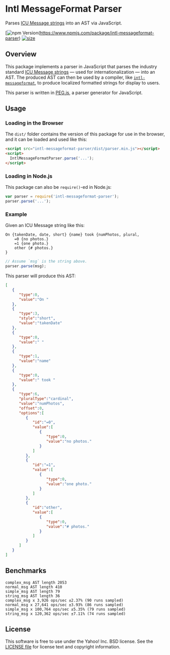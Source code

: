 # Intl MessageFormat Parser

Parses [ICU Message strings][icu] into an AST via JavaScript.

[![npm Version](https://badgen.net/npm/v/intl-messageformat-parser)(https://www.npmjs.com/package/intl-messageformat-parser)
[![size](https://badgen.net/bundlephobia/minzip/intl-messageformat-parser)](https://bundlephobia.com/result?p=intl-messageformat-parser)

## Overview

This package implements a parser in JavaScript that parses the industry standard [ICU Message strings][icu] — used for internationalization — into an AST. The produced AST can then be used by a compiler, like [`intl-messageformat`][intl-mf], to produce localized formatted strings for display to users.

This parser is written in [PEG.js][], a parser generator for JavaScript.

## Usage

### Loading in the Browser

The `dist/` folder contains the version of this package for use in the browser, and it can be loaded and used like this:

```html
<script src="intl-messageformat-parser/dist/parser.min.js"></script>
<script>
  IntlMessageFormatParser.parse('...');
</script>
```

### Loading in Node.js

This package can also be `require()`-ed in Node.js:

```js
var parser = require('intl-messageformat-parser');
parser.parse('...');
```

### Example

Given an ICU Message string like this:

```
On {takenDate, date, short} {name} took {numPhotos, plural,
    =0 {no photos.}
    =1 {one photo.}
    other {# photos.}
}
```

```js
// Assume `msg` is the string above.
parser.parse(msg);
```

This parser will produce this AST:

```json
[
   {
      "type":0,
      "value":"On "
   },
   {
      "type":3,
      "style":"short",
      "value":"takenDate"
   },
   {
      "type":0,
      "value":" "
   },
   {
      "type":1,
      "value":"name"
   },
   {
      "type":0,
      "value":" took "
   },
   {
      "type":6,
      "pluralType":"cardinal",
      "value":"numPhotos",
      "offset":0,
      "options":[
         {
            "id":"=0",
            "value":[
               {
                  "type":0,
                  "value":"no photos."
               }
            ]
         },
         {
            "id":"=1",
            "value":[
               {
                  "type":0,
                  "value":"one photo."
               }
            ]
         },
         {
            "id":"other",
            "value":[
               {
                  "type":0,
                  "value":"# photos."
               }
            ]
         }
      ]
   }
]
```

## Benchmarks
```
complex_msg AST length 2053
normal_msg AST length 410
simple_msg AST length 79
string_msg AST length 36
complex_msg x 3,926 ops/sec ±2.37% (90 runs sampled)
normal_msg x 27,641 ops/sec ±3.93% (86 runs sampled)
simple_msg x 100,764 ops/sec ±5.35% (79 runs sampled)
string_msg x 120,362 ops/sec ±7.11% (74 runs sampled)
```

## License

This software is free to use under the Yahoo! Inc. BSD license.
See the [LICENSE file][] for license text and copyright information.

[icu]: http://userguide.icu-project.org/formatparse/messages
[intl-mf]: https://github.com/formatjs/formatjs
[peg.js]: https://pegjs.org/
[license file]: https://github.com/formatjs/formatjs/blob/master/LICENSE
